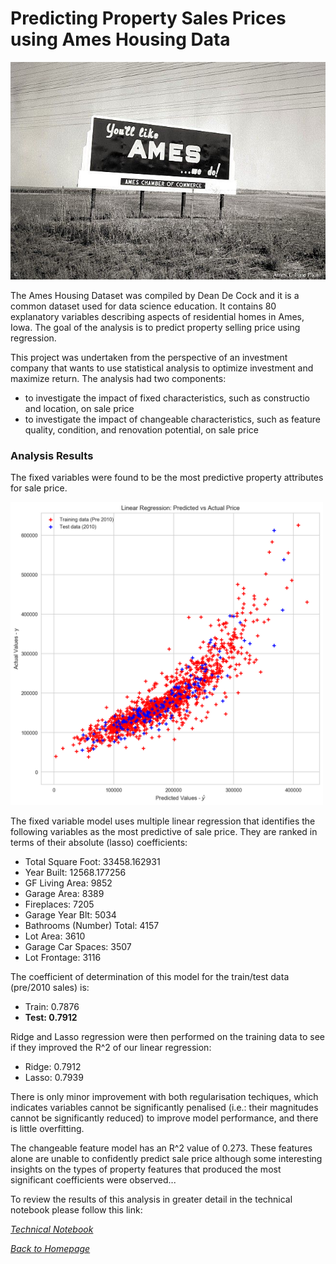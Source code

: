 # Predicting Property Sales Prices using Ames Housing Data

<img src="ames_historical_sign.jpg" alt="">

The Ames Housing Dataset was compiled by Dean De Cock and it is a common dataset used for data science education. It contains 80 explanatory variables describing aspects of residential homes in Ames, Iowa. The goal of the analysis is to predict property selling price using regression.

This project was undertaken from the perspective of an investment company that wants to use statistical analysis to optimize investment and maximize return. The analysis had two components:
- to investigate the impact of fixed characteristics, such as constructio and location, on sale price
- to investigate the impact of changeable characteristics, such as feature quality, condition, and renovation potential, on sale price

### Analysis Results

The fixed variables were found to be the most predictive property attributes for sale price. 

<img src="mlr_fixed_variables.png" alt="" width="500">

The fixed variable model uses multiple linear regression that identifies the following variables as the most predictive of sale price. They are ranked in terms of their absolute (lasso) coefficients:

- Total Square Foot: 33458.162931
- Year Built: 12568.177256
- GF Living Area: 9852
- Garage Area: 8389
- Fireplaces: 7205
- Garage Year Blt: 5034
- Bathrooms (Number) Total: 4157
- Lot Area: 3610
- Garage Car Spaces: 3507
- Lot Frontage: 3116

The coefficient of determination of this model for the train/test data (pre/2010 sales) is:

- Train: 0.7876
- **Test: 0.7912**

Ridge and Lasso regression were then performed on the training data to see if they improved the R^2 of our linear regression:

- Ridge: 0.7912
- Lasso: 0.7939

There is only minor improvement with both regularisation techiques, which indicates variables cannot be significantly penalised (i.e.: their magnitudes cannot be significantly reduced) to improve model performance, and there is little overfitting.

The changeable feature model has an R^2 value of 0.273. These features alone are unable to confidently predict sale price although some interesting insights on the types of property features that produced the most significant coefficients were observed...

To review the results of this analysis in greater detail in the technical notebook please follow this link:

_[Technical Notebook](https://github.com/tcroshaw/ames-housing-analysis/blob/master/ames_analysis_notebook.ipynb)_

_[Back to Homepage](https://tcroshaw.github.io/)_
